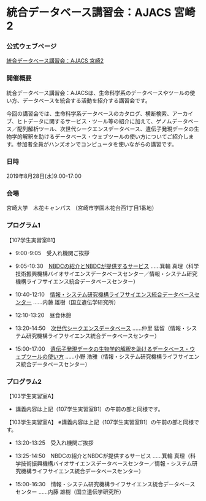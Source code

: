 # 統合データベース講習会：AJACS 宮崎2

### 公式ウェブページ
[統合データベース講習会：AJACS 宮崎2](https://biosciencedbc.jp/event/ajacs/ajacs78.html)  

### 開催概要
統合データベース講習会：AJACSは、生命科学系のデータベースやツールの使い方、データベースを統合する活動を紹介する講習会です。

今回の講習会では、生命科学系データベースのカタログ、横断検索、アーカイブ、ヒトデータに関するサービス・ツール等の紹介に加えて、ゲノムデータベース／配列解析ツール、次世代シークエンスデータベース、遺伝子発現データの生物学的解釈を助けるデータベース・ウェブツールの使い方についてご紹介します。参加者全員がハンズオンでコンピュータを使いながらの講習です。

### 日時
2019年8月28日(水)9:00-17:00

### 会場
宮崎大学　木花キャンパス
（宮崎市学園木花台西1丁目1番地）


### プログラム1
【107学生実習室B1】
- 9:00-9:05　受入れ機関ご挨拶

- 9:05-10:30　[NBDCの紹介とNBDCが提供するサービス](01_minowa)
……箕輪 真理（科学技術振興機構バイオサイエンスデータベースセンター／情報・システム研究機構ライフサイエンス統合データベースセンター）

- 10:40-12:10　[情報・システム研究機構ライフサイエンス統合データベースセンター](02_naito)
……内藤 雄樹（国立遺伝学研究所）

- 12:10-13:20　昼食休憩

- 13:20-14:50　[次世代シークエンスデータベース](03_nakazato)
……仲里 猛留（情報・システム研究機構ライフサイエンス統合データベースセンター）

- 15:00-17:00　[遺伝子発現データの生物学的解釈を助けるデータベース・ウェブツールの使い方](04_ono)
……小野 浩雅（情報・システム研究機構ライフサイエンス統合データベースセンター）

### プログラム2
【103学生実習室A】
- 講義内容は上記（107学生実習室B1）の午前の部と同様です。

【103学生実習室A】
 ※講義内容は上記（107学生実習室B1）の午前の部と同様です。
 
- 13:20-13:25　受入れ機関ご挨拶

- 13:25-14:50　NBDCの紹介とNBDCが提供するサービス
……箕輪 真理（科学技術振興機構バイオサイエンスデータベースセンター／情報・システム研究機構ライフサイエンス統合データベースセンター）

- 15:00-16:30　情報・システム研究機構ライフサイエンス統合データベースセンター
……内藤 雄樹（国立遺伝学研究所）
